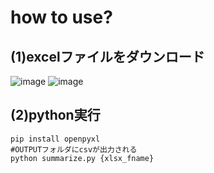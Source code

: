 
# how to use?

## (1)excelファイルをダウンロード  

![image](https://github.com/owari-taro/utils/blob/master/miscellaneous/microsoft_security_update/images/screen_shot.png)
![image](https://github.com/owari-taro/utils/blob/master/miscellaneous/microsoft_security_update/images/screen_shot(2).png)


## (2)python実行
```
pip install openpyxl
#OUTPUTフォルダにcsvが出力される
python summarize.py {xlsx_fname}
```

